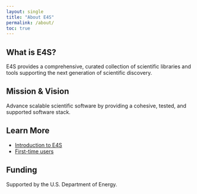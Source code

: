 ```yaml
---
layout: single
title: "About E4S"
permalink: /about/
toc: true
---
```


## What is E4S?
E4S provides a comprehensive, curated collection of scientific libraries and tools supporting the next generation of scientific discovery.

## Mission & Vision
Advance scalable scientific software by providing a cohesive, tested, and supported software stack.

## Learn More
- [Introduction to E4S](/introduction/)
- [First-time users](/firsttime/)

## Funding
Supported by the U.S. Department of Energy.
